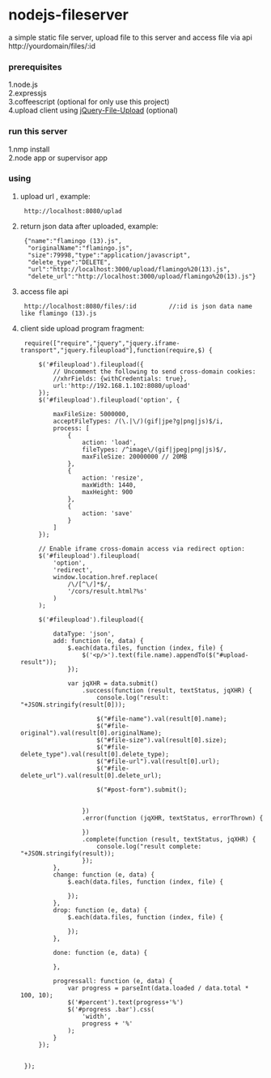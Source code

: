 nodejs-fileserver
=================
a simple static file server, upload file to this server and access file via api
        http://yourdomain/files/:id


### prerequisites

1.node.js<br />
2.expressjs<br />
3.coffeescript (optional for only use this project)<br />
4.upload client using [jQuery-File-Upload](https://github.com/blueimp/jQuery-File-Upload) (optional)<br />

### run this server
1.nmp install<br />
2.node app or supervisor app<br />


### using
1. upload url , example:<br />

        http://localhost:8080/uplad

2. return json data after uploaded, example:<br />

        {"name":"flamingo (13).js",
         "originalName":"flamingo.js",
         "size":79998,"type":"application/javascript",
         "delete_type":"DELETE",
         "url":"http://localhost:3000/upload/flamingo%20(13).js",
         "delete_url":"http://localhost:3000/upload/flamingo%20(13).js"}

3. access file api<br />

        http://localhost:8080/files/:id         //:id is json data name like flamingo (13).js



4. client side upload program fragment:<br/>

        require(["require","jquery","jquery.iframe-transport","jquery.fileupload"],function(require,$) {

            $('#fileupload').fileupload({
                // Uncomment the following to send cross-domain cookies:
                //xhrFields: {withCredentials: true},
                url:'http://192.168.1.102:8080/upload'
            });
            $('#fileupload').fileupload('option', {

                maxFileSize: 5000000,
                acceptFileTypes: /(\.|\/)(gif|jpe?g|png|js)$/i,
                process: [
                    {
                        action: 'load',
                        fileTypes: /^image\/(gif|jpeg|png|js)$/,
                        maxFileSize: 20000000 // 20MB
                    },
                    {
                        action: 'resize',
                        maxWidth: 1440,
                        maxHeight: 900
                    },
                    {
                        action: 'save'
                    }
                ]
            });

            // Enable iframe cross-domain access via redirect option:
            $('#fileupload').fileupload(
                'option',
                'redirect',
                window.location.href.replace(
                    /\/[^\/]*$/,
                    '/cors/result.html?%s'
                )
            );

            $('#fileupload').fileupload({

                dataType: 'json',
                add: function (e, data) {
                    $.each(data.files, function (index, file) {
                        $('<p/>').text(file.name).appendTo($("#upload-result"));
                    });

                    var jqXHR = data.submit()
                        .success(function (result, textStatus, jqXHR) {
                            console.log("result: "+JSON.stringify(result[0]));

                            $("#file-name").val(result[0].name);
                            $("#file-original").val(result[0].originalName);
                            $("#file-size").val(result[0].size);
                            $("#file-delete_type").val(result[0].delete_type);
                            $("#file-url").val(result[0].url);
                            $("#file-delete_url").val(result[0].delete_url);

                            $("#post-form").submit();


                        })
                        .error(function (jqXHR, textStatus, errorThrown) {

                        })
                        .complete(function (result, textStatus, jqXHR) {
                            console.log("result complete: "+JSON.stringify(result));
                        });
                },
                change: function (e, data) {
                    $.each(data.files, function (index, file) {

                    });
                },
                drop: function (e, data) {
                    $.each(data.files, function (index, file) {

                    });
                },

                done: function (e, data) {

                },

                progressall: function (e, data) {
                    var progress = parseInt(data.loaded / data.total * 100, 10);
                    $('#percent').text(progress+'%')
                    $('#progress .bar').css(
                        'width',
                        progress + '%'
                    );
                }
            });


        });

